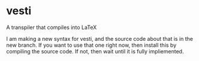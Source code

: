 # vesti

A transpiler that compiles into LaTeX

I am making a new syntax for vesti, and the source code about that is in the new branch.
If you want to use that one right now, then install this by compiling the source code.
If not, then wait until it is fully impliemented.

